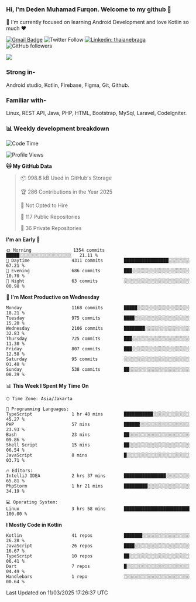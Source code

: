 ### Hi, I'm Deden Muhamad Furqon. Welcome to my github 👋

<!--
**furqoncreative/furqoncreative** is a ✨ _special_ ✨ repository because its `README.md` (this file) appears on your GitHub profile.

Here are some ideas to get you started:

- 🔭 I’m currently working on ...
- 👯 I’m looking to collaborate on ...
- 🤔 I’m looking for help with ...
- 💬 Ask me about ...
- 📫 How to reach me: ...
- 😄 Pronouns: ...
- ⚡ Fun fact: ...
-->

  🌱 I'm currently focused on learning Android Development and love Kotlin so much ❤ 

[![Gmail Badge](https://img.shields.io/badge/-furqoncreative24@gmail.com-c14438?style=flat-square&logo=Gmail&logoColor=white&link=mailto:furqoncreative24@gmail.com)](mailto:furqoncreative24@gmail.com)
![Twitter Follow](https://img.shields.io/twitter/follow/furqoncreative?label=Follow)
[![Linkedin: thaianebraga](https://img.shields.io/badge/-Deden_Muhamad_Furqon-blue?style=flat-square&logo=Linkedin&logoColor=white&link=https://www.linkedin.com/in/anmol-p-singh/)](https://www.linkedin.com/in/furqoncreative/)
![GitHub followers](https://img.shields.io/github/followers/furqoncreative?label=Follow&style=social)

<img src="https://github-readme-stats.sera5-dev.vercel.app/api?username=furqoncreative&hide=stars&show_icons=true&count_private=true&include_all_commits=true&title_color=#008080&icon_color=#008080&hide_border=true" width="">

### Strong in-

Android studio, Kotlin, Firebase, Figma, Git, Github.

### Familiar with-
Linux, REST API, Java, PHP, HTML, Bootstrap, MySql, Laravel, CodeIgniter.

### 📊 Weekly development breakdown

<!--START_SECTION:waka-->
![Code Time](http://img.shields.io/badge/Code%20Time-2%2C856%20hrs%2028%20mins-blue)

![Profile Views](http://img.shields.io/badge/Profile%20Views-0-blue)

**🐱 My GitHub Data** 

> 📦 998.8 kB Used in GitHub's Storage 
 > 
> 🏆 286 Contributions in the Year 2025
 > 
> 🚫 Not Opted to Hire
 > 
> 📜 117 Public Repositories 
 > 
> 🔑 36 Private Repositories 
 > 
**I'm an Early 🐤** 

```text
🌞 Morning                1354 commits        █████░░░░░░░░░░░░░░░░░░░░   21.11 % 
🌆 Daytime                4311 commits        █████████████████░░░░░░░░   67.21 % 
🌃 Evening                686 commits         ███░░░░░░░░░░░░░░░░░░░░░░   10.70 % 
🌙 Night                  63 commits          ░░░░░░░░░░░░░░░░░░░░░░░░░   00.98 % 
```
📅 **I'm Most Productive on Wednesday** 

```text
Monday                   1168 commits        █████░░░░░░░░░░░░░░░░░░░░   18.21 % 
Tuesday                  975 commits         ████░░░░░░░░░░░░░░░░░░░░░   15.20 % 
Wednesday                2106 commits        ████████░░░░░░░░░░░░░░░░░   32.83 % 
Thursday                 725 commits         ███░░░░░░░░░░░░░░░░░░░░░░   11.30 % 
Friday                   807 commits         ███░░░░░░░░░░░░░░░░░░░░░░   12.58 % 
Saturday                 95 commits          ░░░░░░░░░░░░░░░░░░░░░░░░░   01.48 % 
Sunday                   538 commits         ██░░░░░░░░░░░░░░░░░░░░░░░   08.39 % 
```


📊 **This Week I Spent My Time On** 

```text
🕑︎ Time Zone: Asia/Jakarta

💬 Programming Languages: 
TypeScript               1 hr 48 mins        ███████████░░░░░░░░░░░░░░   45.27 % 
PHP                      57 mins             ██████░░░░░░░░░░░░░░░░░░░   23.93 % 
Bash                     23 mins             ██░░░░░░░░░░░░░░░░░░░░░░░   09.86 % 
Shell Script             15 mins             ██░░░░░░░░░░░░░░░░░░░░░░░   06.54 % 
JavaScript               8 mins              █░░░░░░░░░░░░░░░░░░░░░░░░   03.71 % 

🔥 Editors: 
IntelliJ IDEA            2 hrs 37 mins       ████████████████░░░░░░░░░   65.81 % 
PhpStorm                 1 hr 21 mins        █████████░░░░░░░░░░░░░░░░   34.19 % 

💻 Operating System: 
Linux                    3 hrs 58 mins       █████████████████████████   100.00 % 
```

**I Mostly Code in Kotlin** 

```text
Kotlin                   41 repos            ███████░░░░░░░░░░░░░░░░░░   26.28 % 
JavaScript               26 repos            ████░░░░░░░░░░░░░░░░░░░░░   16.67 % 
TypeScript               10 repos            ██░░░░░░░░░░░░░░░░░░░░░░░   06.41 % 
Dart                     7 repos             █░░░░░░░░░░░░░░░░░░░░░░░░   04.49 % 
Handlebars               1 repo              ░░░░░░░░░░░░░░░░░░░░░░░░░   00.64 % 
```




 Last Updated on 11/03/2025 17:26:37 UTC
<!--END_SECTION:waka-->
